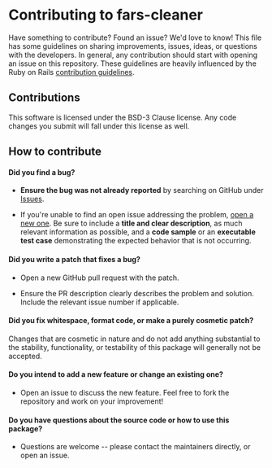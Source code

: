 # Contributing to fars-cleaner

Have something to contribute? Found an issue? We'd love to know! This file has
some guidelines on sharing improvements, issues, ideas, or questions with the 
developers. In general, any contribution should start with opening an issue on
this repository. These guidelines are heavily influenced by the Ruby 
on Rails [contribution guidelines](https://github.com/rails/rails/blob/main/CONTRIBUTING.md).

## Contributions
This software is licensed under the BSD-3 Clause license. Any code changes you
submit will fall under this license as well.

## How to contribute
#### **Did you find a bug?**

* **Ensure the bug was not already reported** by searching on GitHub under [Issues](https://github.com/mzabrams/fars-cleaner/issues).

* If you're unable to find an open issue addressing the problem, [open a new one](https://github.com/mzabrams/fars-cleaner/issues/new). Be sure to include a **title and clear description**, as much relevant information as possible, and a **code sample** or an **executable test case** demonstrating the expected behavior that is not occurring.

#### **Did you write a patch that fixes a bug?**

* Open a new GitHub pull request with the patch.

* Ensure the PR description clearly describes the problem and solution. Include the relevant issue number if applicable.

#### **Did you fix whitespace, format code, or make a purely cosmetic patch?**

Changes that are cosmetic in nature and do not add anything substantial to the stability, functionality, or testability of this package will generally not be accepted.

#### **Do you intend to add a new feature or change an existing one?**

* Open an issue to discuss the new feature. Feel free to fork the repository and work on your improvement!

#### **Do you have questions about the source code or how to use this package?**

* Questions are welcome -- please contact the maintainers directly, or open an issue.
